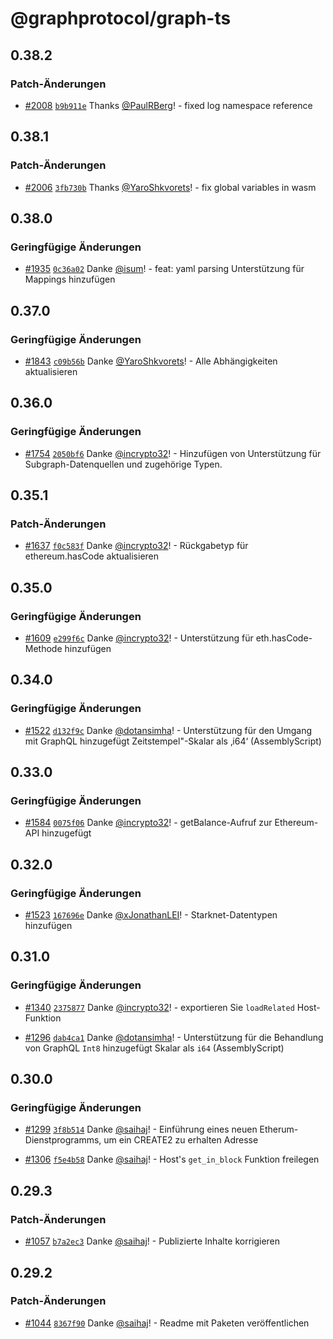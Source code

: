 # @graphprotocol/graph-ts

## 0.38.2

### Patch-Änderungen

- [#2008](https://github.com/graphprotocol/graph-tooling/pull/2008) [`b9b911e`](https://github.com/graphprotocol/graph-tooling/commit/b9b911e67a5fd404696c1e3d2e68539b1f478724) Thanks [@PaulRBerg](https://github.com/PaulRBerg)! - fixed log namespace reference

## 0.38.1

### Patch-Änderungen

- [#2006](https://github.com/graphprotocol/graph-tooling/pull/2006) [`3fb730b`](https://github.com/graphprotocol/graph-tooling/commit/3fb730bdaf331f48519e1d9fdea91d2a68f29fc9) Thanks [@YaroShkvorets](https://github.com/YaroShkvorets)! - fix global variables in wasm

## 0.38.0

### Geringfügige Änderungen

- [#1935](https://github.com/graphprotocol/graph-tooling/pull/1935) [`0c36a02`](https://github.com/graphprotocol/graph-tooling/commit/0c36a024e0516bbf883ae62b8312dba3d9945f04) Danke [@isum](https://github.com/isum)! - feat: yaml parsing Unterstützung für Mappings hinzufügen

## 0.37.0

### Geringfügige Änderungen

- [#1843](https://github.com/graphprotocol/graph-tooling/pull/1843)
  [`c09b56b`](https://github.com/graphprotocol/graph-tooling/commit/c09b56b093f23c80aa5d217b2fd56fccac061145)
  Danke [@YaroShkvorets](https://github.com/YaroShkvorets)! - Alle Abhängigkeiten aktualisieren

## 0.36.0

### Geringfügige Änderungen

- [#1754](https://github.com/graphprotocol/graph-tooling/pull/1754)
  [`2050bf6`](https://github.com/graphprotocol/graph-tooling/commit/2050bf6259c19bd86a7446410c7e124dfaddf4cd)
  Danke [@incrypto32](https://github.com/incrypto32)! - Hinzufügen von Unterstützung für Subgraph-Datenquellen und
  zugehörige Typen.

## 0.35.1

### Patch-Änderungen

- [#1637](https://github.com/graphprotocol/graph-tooling/pull/1637)
  [`f0c583f`](https://github.com/graphprotocol/graph-tooling/commit/f0c583f00c90e917d87b707b5b7a892ad0da916f)
  Danke [@incrypto32](https://github.com/incrypto32)! - Rückgabetyp für ethereum.hasCode aktualisieren

## 0.35.0

### Geringfügige Änderungen

- [#1609](https://github.com/graphprotocol/graph-tooling/pull/1609)
  [`e299f6c`](https://github.com/graphprotocol/graph-tooling/commit/e299f6ce5cf1ad74cab993f6df3feb7ca9993254)
  Danke [@incrypto32](https://github.com/incrypto32)! - Unterstützung für eth.hasCode-Methode hinzufügen

## 0.34.0

### Geringfügige Änderungen

- [#1522](https://github.com/graphprotocol/graph-tooling/pull/1522)
  [`d132f9c`](https://github.com/graphprotocol/graph-tooling/commit/d132f9c9f6ea5283e40a8d913f3abefe5a8ad5f8)
  Danke [@dotansimha](https://github.com/dotansimha)! - Unterstützung für den Umgang mit GraphQL hinzugefügt
  Zeitstempel"-Skalar als ‚i64‘ (AssemblyScript)

## 0.33.0

### Geringfügige Änderungen

- [#1584](https://github.com/graphprotocol/graph-tooling/pull/1584)
  [`0075f06`](https://github.com/graphprotocol/graph-tooling/commit/0075f06ddaa6d37606e42e1c12d11d19674d00ad)
  Danke [@incrypto32](https://github.com/incrypto32)! - getBalance-Aufruf zur Ethereum-API hinzugefügt

## 0.32.0

### Geringfügige Änderungen

- [#1523](https://github.com/graphprotocol/graph-tooling/pull/1523)
  [`167696e`](https://github.com/graphprotocol/graph-tooling/commit/167696eb611db0da27a6cf92a7390e72c74672ca)
  Danke [@xJonathanLEI](https://github.com/xJonathanLEI)! - Starknet-Datentypen hinzufügen

## 0.31.0

### Geringfügige Änderungen

- [#1340](https://github.com/graphprotocol/graph-tooling/pull/1340)
  [`2375877`](https://github.com/graphprotocol/graph-tooling/commit/23758774b33b5b7c6934f57a3e137870205ca6f0)
  Danke [@incrypto32](https://github.com/incrypto32)! - exportieren Sie `loadRelated` Host-Funktion

- [#1296](https://github.com/graphprotocol/graph-tooling/pull/1296)
  [`dab4ca1`](https://github.com/graphprotocol/graph-tooling/commit/dab4ca1f5df7dcd0928bbaa20304f41d23b20ced)
  Danke [@dotansimha](https://github.com/dotansimha)! - Unterstützung für die Behandlung von GraphQL `Int8` hinzugefügt
  Skalar als `i64` (AssemblyScript)

## 0.30.0

### Geringfügige Änderungen

- [#1299](https://github.com/graphprotocol/graph-tooling/pull/1299)
  [`3f8b514`](https://github.com/graphprotocol/graph-tooling/commit/3f8b51440db281e69879be7d91d79cd43e45fe86)
  Danke [@saihaj](https://github.com/saihaj)! - Einführung eines neuen Etherum-Dienstprogramms, um ein CREATE2 zu erhalten
  Adresse

- [#1306](https://github.com/graphprotocol/graph-tooling/pull/1306)
  [`f5e4b58`](https://github.com/graphprotocol/graph-tooling/commit/f5e4b58989edc5f3bb8211f1b912449e77832de8)
  Danke [@saihaj](https://github.com/saihaj)! - Host's `get_in_block` Funktion freilegen

## 0.29.3

### Patch-Änderungen

- [#1057](https://github.com/graphprotocol/graph-tooling/pull/1057)
  [`b7a2ec3`](https://github.com/graphprotocol/graph-tooling/commit/b7a2ec3e9e2206142236f892e2314118d410ac93)
  Danke [@saihaj](https://github.com/saihaj)! - Publizierte Inhalte korrigieren

## 0.29.2

### Patch-Änderungen

- [#1044](https://github.com/graphprotocol/graph-tooling/pull/1044)
  [`8367f90`](https://github.com/graphprotocol/graph-tooling/commit/8367f90167172181870c1a7fe5b3e84d2c5aeb2c)
  Danke [@saihaj](https://github.com/saihaj)! - Readme mit Paketen veröffentlichen

